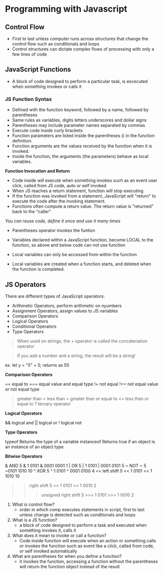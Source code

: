 # Programming with Javascript

## Control Flow

- First to last unless computer runs across structures that change the control flow such as conditionals and loops
- Control structures can dictate complex flows of processing with only a few lines of code

## JavaScript Functions

- A block of code designed to perform a particular task, is excecuted when something invokes or calls it

### JS Function Syntax

- Defined with the function keyword, followed by a name, followed by parentheses
- Same rules as variables, digits letters underscores and dollar signs
- Parentheses may include parameter names separated by commas
- Execute code inside curly brackets
- Function parameters are listed inside the parentheses () in the function definition.
- Function arguments are the values received by the function when it is invoked.
- Inside the function, the arguments (the parameters) behave as local variables.

**Function Invocation and Return**

- Code inside will execute when something invokes such as an event user click, called from JS code, auto or self invoked
- When JS reaches a return statement, function will stop executing
- If the function was invoked from a statement, JavaScript will "return" to execute the code after the invoking statement.
- Functions often compute a return value. The return value is "returned" back to the "caller"

*You can reuse code, define it once and use it many times*

- Parentheses operator invokes the funtion

- Variables declared within a JavaScript function, become LOCAL to the function, so above and below code can not use function
- Local variables can only be accessed from within the function
- Local variables are created when a function starts, and deleted when the function is completed.

## JS Operators

There are different types of JavaScript operators:

- Arithmetic Operators, perform arithmetic on nyumbers
- Assignment Operators, assign values to JS variables
- Comparison Operators
- Logical Operators
- Conditional Operators
- Type Operators

> When used on strings, the + operator is called the concatenation operator

> If you add a number and a string, the result will be a string!

ex. let y = "5" + 5;     returns as 55

**Comparison Operators**

==	equal to
===	equal value and equal type
!=	not equal
!==	not equal value or not equal type
>	greater than
<	less than
>=	greater than or equal to
<=	less than or equal to
?	ternary operator

**Logical Operators**

&&	logical and
||	logical or
!	logical not

**Type Operators**

typeof	Returns the type of a variable
instanceof	Returns true if an object is an instance of an object type

**Bitwise Operators**

&	AND	5 & 1	0101 & 0001	0001	 1
|	OR	5 | 1	0101 | 0001	0101	 5
~	NOT	~ 5	 ~0101	1010	 10
^	XOR	5 ^ 1	0101 ^ 0001	0100	 4
<<	left shift	5 << 1	0101 << 1	1010	 10
>>	right shift	5 >> 1	0101 >> 1	0010	  2
>>>	unsigned right shift	5 >>> 1	0101 >>> 1	0010	  2

1. What is control flow?
   - order in which comp executes statements in script, first to last unless change is detected such as conditionals and loops
2. What is a JS function?
   - a block of code designed to perform a task and executed when something invokes it, calls it
3. What does it mean to invoke or call a function?
   - Code inside function will execute when an action or something calls or invokes the function such as event like a click, called from code, or self invoked automatically
4. What are parentheses for when you define a function?
   - it invokes the function, accessing a function without the parentheses will return the function object instead of the result